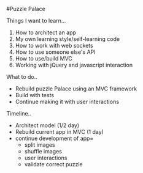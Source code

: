 #Puzzle Palace

Things I want to learn...

1. How to architect an app
2. My own learning style/self-learning code
4. How to work with web sockets
5. How to use someone else's API
6. How to use/build MVC
7. Working with jQuery and javascript interaction

What to do..

- Rebuild puzzle Palace using an MVC framework
- Build with tests
- Continue making it with user interactions

Timeline..
- Architect model (1/2 day)
- Rebuild current app in MVC (1 day)
- continue development of app=
  - split images
  - shuffle images
  - user interactions
  - validate correct puzzle
